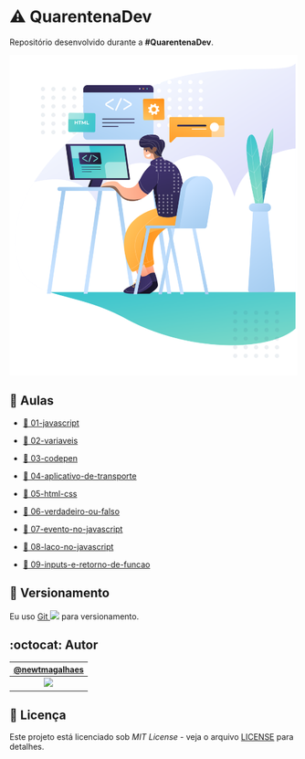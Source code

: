 # :warning: QuarentenaDev

Repositório desenvolvido durante a **#QuarentenaDev**.

![#QuarentenaDev](./assets/header.svg "#QuarentenaDev")

## :bookmark_tabs: Aulas

- [:bookmark: 01-javascript](./aulas/aula01/javascript.md "Texto da aula 01")

- [:bookmark: 02-variaveis](./aulas/aula02/variaveis.md "Texto da aula 02")

- [:bookmark: 03-codepen](./aulas/aula03/codepen.md "Texto da aula 03")

- [:bookmark: 04-aplicativo-de-transporte](./aulas/aula04/aplicativo-de-transporte.md "Texto da aula 04")

- [:bookmark: 05-html-css](./aulas/aula05/html-css.md "Texto da aula 05")

- [:bookmark: 06-verdadeiro-ou-falso](./aulas/aula06/verdadeiro-ou-falso.md "Texto da aula 06")

- [:bookmark: 07-evento-no-javascript](./aulas/aula07/evento-no-javascript.md "Texto da aula 07")

- [:bookmark: 08-laco-no-javascript](./aulas/aula08/laco-no-javascript.md "Texto da aula 08")

- [:bookmark: 09-inputs-e-retorno-de-funcao](./aulas/aula09/inputs-e-retorno-de-funcao.md "Texto da aula 09")

## :pencil: Versionamento

Eu uso [Git <img src="https://raw.github.com/newtmagalhaes/Aprendendo-Linguagens/master/images/logos/git.svg?sanitize=true" width="15">](https://git-scm.com/ "Site oficial do Git") para versionamento.

## :octocat: Autor

|                                   [@newtmagalhaes](https://github.com/newtmagalhaes "Perfil do autor")                                    |
| :---------------------------------------------------------------------------------------------------------------------------------------: |
| [<img src="https://avatars1.githubusercontent.com/u/55257893?s=460&v=4" width="100">](https://github.com/newtmagalhaes "Perfil do autor") |

## :scroll: Licença

Este projeto está licenciado sob _MIT License_ - veja o arquivo [LICENSE](./LICENSE "Licença do repositório") para detalhes.
